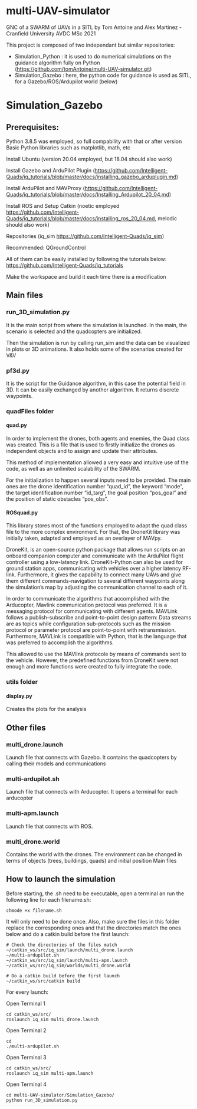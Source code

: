 # multi-UAV-simulator
GNC of a SWARM of UAVs in a SITL by Tom Antoine and Alex Martinez - Cranfield University AVDC MSc 2021

This project is composed of two independant but similar repositories: 
- Simulation_Python : it is used to do numerical simulations on the guidance algorithm fully on Python (https://github.com/tomAntoine/multi-UAV-simulator.git)
- Simulation_Gazebo : here, the python code for guidance is used as SITL, for a Gazebo/ROS/Ardupilot world (below)

# Simulation_Gazebo
## Prerequisites:

Python 3.8.5 was employed, so full compability with that or after version
Basic Python libraries such as matplotlib, math, etc

Install Ubuntu (version 20.04 employed, but 18.04 should also work)

Install Gazebo and ArduPilot Plugin (https://github.com/Intelligent-Quads/iq_tutorials/blob/master/docs/installing_gazebo_arduplugin.md)

Install ArduPilot and MAVProxy (https://github.com/Intelligent-Quads/iq_tutorials/blob/master/docs/Installing_Ardupilot_20_04.md)

Install ROS and Setup Catkin (noetic employed https://github.com/Intelligent-Quads/iq_tutorials/blob/master/docs/installing_ros_20_04.md, 
melodic should also work)

Repositories (iq_sim https://github.com/Intelligent-Quads/iq_sim)

Recommended:
QGroundControl 

All of them can be easily installed by following the tutorials below:
https://github.com/Intelligent-Quads/iq_tutorials

Make the workspace and build it each time there is a modification

## Main files

### run_3D_simulation.py

It is the main script from where the simulation is launched.  In the main, the scenario is selected and the quadcopters are initialized. 

Then the simulation is run by calling run_sim and the data can be visualized in plots or 3D animations. It also holds some of the scenarios created for V&V

### pf3d.py
It is the script for the Guidance algorithm, in this case the potential field in 3D. It can be easily exchanged by another algorithm. It returns discrete waypoints.

### quadFiles folder
#### quad.py
In order to implement the drones, both agents and enemies, the Quad class was created. This is a file 
that is used to firstly initialize the drones as independent objects and to assign and update their attributes. 

This method of implementation allowed a very easy and intuitive use of the code, as well as an unlimited scalability of the SWARM.  

For the initialization to happen several inputs need to be provided. The main ones are the drone 
identification number “quad_id”, the keyword “mode”, the target identification number “id_targ”, the goal 
position “pos_goal” and the position of static obstacles “pos_obs”. 

#### ROSquad.py
This library stores most of the functions employed to adapt the quad class file to the more complex environment. 
For that, the DroneKit library was initially taken, adapted and employed as an overlayer of MAVpy.

DroneKit, is an open-source python package that allows run scripts on an onboard companion computer and 
communicate with the ArduPilot flight controller using a low-latency link. DroneKit-Python can also be used 
for ground station apps, communicating with vehicles over a higher latency RF-link. Furthermore, it gives the
capability to connect many UAVs and give them different commands-navigation to several different waypoints 
along the simulation’s map by adjusting the communication channel to each of it. 

In order to communicate the algorithms that accomplished with the Arducopter, Mavlink communication protocol
was preferred. It is a messaging protocol for communicating with different agents. MAVLink follows a 
publish-subscribe and point-to-point design pattern: Data streams are as topics while configuration 
sub-protocols such as the mission protocol or parameter protocol are point-to-point with retransmission. 
Furthermore, MAVLink is compatible with Python, that is the language that was preferred to accomplish the 
algorithms. 

This allowed to use the MAVlink protocole by means of commands sent to the vehicle. However, the predefined 
functions from DroneKit were not enough and more functions were created to fully integrate the code.

 

### utils folder 
#### display.py
Creates the plots for the analysis

## Other files
### multi_drone.launch
Launch file that connects with Gazebo. It contains the quadcopters by calling their models and communications

### multi-ardupilot.sh
Launch file that connects with Arducopter. It opens a terminal for each arducopter

### multi-apm.launch
Launch file that connects with ROS.

### multi_drone.world
Contains the world with the drones. The environment can be changed in terms of objects (trees, buildings, quads) 
and initial position Main files

## How to launch the simulation
Before starting, the .sh need to be executable, open a terminal an run the following line for each filename.sh:

    chmode +x filename.sh

It will only need to be done once. Also, make sure the files in this folder replace the corresponding ones and that the directories match the ones 
below and do a catkin build before the first launch:

    # Check the directories of the files match
    ~/catkin_ws/src/iq_sim/launch/multi_drone.launch
    ~/multi-ardupilot.sh
    ~/catkin_ws/src/iq_sim/launch/multi-apm.launch
    ~/catkin_ws/src/iq_sim/worlds/multi_drone.world
    
    # Do a catkin build before the first launch
    ~/catkin_ws/src/catkin build


For every launch:

Open Terminal 1

    cd catkin_ws/src/
    roslaunch iq_sim multi_drone.launch

Open Terminal 2

    cd
    ./multi-ardupilot.sh

Open Terminal 3

    cd catkin_ws/src/
    roslaunch iq_sim multi-apm.launch

Open Terminal 4

    cd multi-UAV-simulator/Simulation_Gazebo/
    python run_3D_simulation.py

